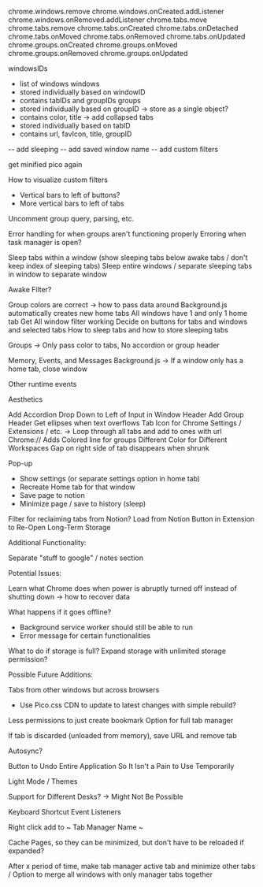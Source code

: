 chrome.windows.remove
chrome.windows.onCreated.addListener
chrome.windows.onRemoved.addListener
chrome.tabs.move
chrome.tabs.remove
chrome.tabs.onCreated
chrome.tabs.onDetached
chrome.tabs.onMoved
chrome.tabs.onRemoved
chrome.tabs.onUpdated
chrome.groups.onCreated
chrome.groups.onMoved
chrome.groups.onRemoved
chrome.groups.onUpdated

  windowsIDs
- list of windows
  windows
- stored individually based on windowID
- contains tabIDs and groupIDs
  groups
- stored individually based on groupID -> store as a single object?
- contains color, title -> add collapsed
  tabs
- stored individually based on tabID
- contains url, favIcon, title, groupID

-- add sleeping
-- add saved window name
-- add custom filters

get minified pico again

How to visualize custom filters

- Vertical bars to left of buttons?
- More vertical bars to left of tabs

Uncomment group query, parsing, etc.

Error handling for when groups aren't functioning properly
Erroring when task manager is open?

Sleep tabs within a window (show sleeping tabs below awake tabs / don't keep index of sleeping tabs)
Sleep entire windows / separate sleeping tabs in window to separate window

Awake Filter?

Group colors are correct -> how to pass data around
Background.js automatically creates new home tabs
All windows have 1 and only 1 home tab
Get All window filter working
Decide on buttons for tabs and windows and selected tabs
How to sleep tabs and how to store sleeping tabs

Groups -> Only pass color to tabs, No accordion or group header

Memory, Events, and Messages
Background.js -> If a window only has a home tab, close window

Other runtime events

Aesthetics

Add Accordion Drop Down to Left of Input in Window Header
Add Group Header
Get ellipses when text overflows
Tab Icon for Chrome Settings / Extensions / etc. -> Loop through all tabs and add to ones with url Chrome://
Adds Colored line for groups
Different Color for Different Workspaces
Gap on right side of tab disappears when shrunk

Pop-up

- Show settings (or separate settings option in home tab)
- Recreate Home tab for that window
- Save page to notion
- Minimize page / save to history (sleep)

Filter for reclaiming tabs from Notion?
Load from Notion Button in Extension to Re-Open Long-Term Storage

Additional Functionality:

Separate "stuff to google" / notes section

Potential Issues:

Learn what Chrome does when power is abruptly turned off instead of shutting down -> how to recover data

What happens if it goes offline?

- Background service worker should still be able to run
- Error message for certain functionalities

What to do if storage is full?
Expand storage with unlimited storage permission?

Possible Future Additions:

Tabs from other windows but across browsers

- Use Pico.css CDN to update to latest changes with simple rebuild?

Less permissions to just create bookmark
Option for full tab manager

If tab is discarded (unloaded from memory), save URL and remove tab

Autosync?

Button to Undo Entire Application So It Isn't a Pain to Use Temporarily

Light Mode / Themes

Support for Different Desks? -> Might Not Be Possible

Keyboard Shortcut Event Listeners

Right click add to ~ Tab Manager Name ~

Cache Pages, so they can be minimized, but don't have to be reloaded if expanded?

After x period of time, make tab manager active tab and minimize other tabs / Option to merge all windows with only manager tabs together
